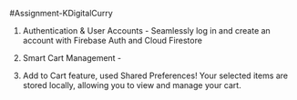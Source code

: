 #Assignment-KDigitalCurry

1. Authentication & User Accounts - 
Seamlessly log in and create an account with Firebase Auth and Cloud Firestore

2. Smart Cart Management -
3. Add to Cart feature, used Shared Preferences! Your selected items are stored locally, allowing you to view and manage your cart.
